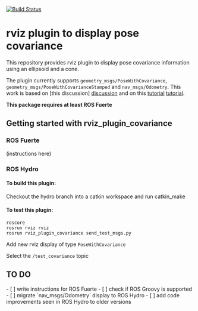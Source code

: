 [![Build Status](https://travis-ci.org/laas/rviz_plugin_covariance.svg?branch=master)](https://travis-ci.org/laas/rviz_plugin_covariance)

rviz plugin to display pose covariance
===========================================================

This repository provides rviz plugin to display pose covariance information using an ellipsoid and a cone.

The plugin currently supports `geometry_msgs/PoseWithCovariance`, `geometry_msgs/PoseWithCovarianceStamped` and `nav_msgs/Odometry`. This work is based on [this discussion] [discussion] and on this [tutorial] [tutorial].

**This package requires at least ROS Fuerte**

<h2>Getting started with rviz_plugin_covariance</h2>

<h3>ROS Fuerte</h3>

(instructions here)

<h3>ROS Hydro</h3>

<h4>To build this plugin:</h4>

Checkout the hydro branch into a catkin workspace and run catkin_make

<h4>To test this plugin:</h4>

```
roscore
rosrun rviz rviz
rosrun rviz_plugin_covariance send_test_msgs.py
```
Add new rviz display of type `PoseWithCovariance`

Select the `/test_covariance` topic

<h2>TO DO</h2> 
- [ ] write instructions for ROS Fuerte
- [ ] check if ROS Groovy is supported
- [ ] migrate `nav_msgs/Odometry` display to ROS Hydro
- [ ] add code improvements seen in ROS Hydro to older versions

[discussion]: http://geus.wordpress.com/2011/09/15/how-to-represent-a-3d-normal-function-with-ros-rviz/
[tutorial]: http://www.ros.org/wiki/rviz/Tutorials/Plugins%3A%20New%20Display%20Type
